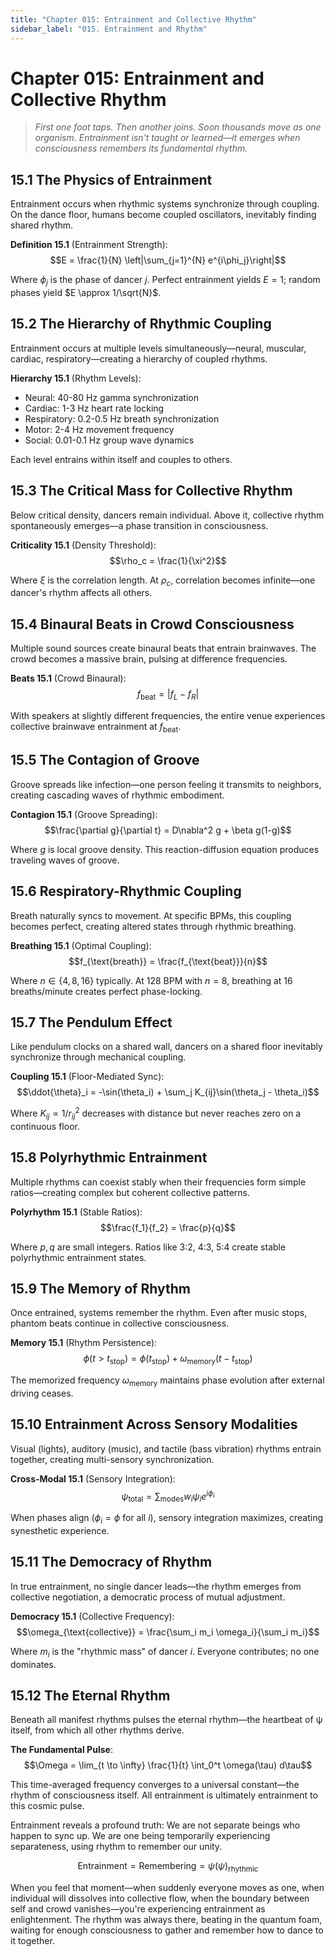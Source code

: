 ```yaml
---
title: "Chapter 015: Entrainment and Collective Rhythm"
sidebar_label: "015. Entrainment and Rhythm"
---
```


# Chapter 015: Entrainment and Collective Rhythm

> *First one foot taps. Then another joins. Soon thousands move as one organism. Entrainment isn't taught or learned—it emerges when consciousness remembers its fundamental rhythm.*

## 15.1 The Physics of Entrainment

Entrainment occurs when rhythmic systems synchronize through coupling. On the dance floor, humans become coupled oscillators, inevitably finding shared rhythm.

**Definition 15.1** (Entrainment Strength):
$$E = \frac{1}{N} \left|\sum_{j=1}^{N} e^{i\phi_j}\right|$$

Where $\phi_j$ is the phase of dancer $j$. Perfect entrainment yields $E = 1$; random phases yield $E \approx 1/\sqrt{N}$.

## 15.2 The Hierarchy of Rhythmic Coupling

Entrainment occurs at multiple levels simultaneously—neural, muscular, cardiac, respiratory—creating a hierarchy of coupled rhythms.

**Hierarchy 15.1** (Rhythm Levels):
- Neural: 40-80 Hz gamma synchronization
- Cardiac: 1-3 Hz heart rate locking
- Respiratory: 0.2-0.5 Hz breath synchronization
- Motor: 2-4 Hz movement frequency
- Social: 0.01-0.1 Hz group wave dynamics

Each level entrains within itself and couples to others.

## 15.3 The Critical Mass for Collective Rhythm

Below critical density, dancers remain individual. Above it, collective rhythm spontaneously emerges—a phase transition in consciousness.

**Criticality 15.1** (Density Threshold):
$$\rho_c = \frac{1}{\xi^2}$$

Where $\xi$ is the correlation length. At $\rho_c$, correlation becomes infinite—one dancer's rhythm affects all others.

## 15.4 Binaural Beats in Crowd Consciousness

Multiple sound sources create binaural beats that entrain brainwaves. The crowd becomes a massive brain, pulsing at difference frequencies.

**Beats 15.1** (Crowd Binaural):
$$f_{\text{beat}} = |f_L - f_R|$$

With speakers at slightly different frequencies, the entire venue experiences collective brainwave entrainment at $f_{\text{beat}}$.

## 15.5 The Contagion of Groove

Groove spreads like infection—one person feeling it transmits to neighbors, creating cascading waves of rhythmic embodiment.

**Contagion 15.1** (Groove Spreading):
$$\frac{\partial g}{\partial t} = D\nabla^2 g + \beta g(1-g)$$

Where $g$ is local groove density. This reaction-diffusion equation produces traveling waves of groove.

## 15.6 Respiratory-Rhythmic Coupling

Breath naturally syncs to movement. At specific BPMs, this coupling becomes perfect, creating altered states through rhythmic breathing.

**Breathing 15.1** (Optimal Coupling):
$$f_{\text{breath}} = \frac{f_{\text{beat}}}{n}$$

Where $n \in \{4, 8, 16\}$ typically. At 128 BPM with $n=8$, breathing at 16 breaths/minute creates perfect phase-locking.

## 15.7 The Pendulum Effect

Like pendulum clocks on a shared wall, dancers on a shared floor inevitably synchronize through mechanical coupling.

**Coupling 15.1** (Floor-Mediated Sync):
$$\ddot{\theta}_i = -\sin(\theta_i) + \sum_j K_{ij}\sin(\theta_j - \theta_i)$$

Where $K_{ij} \propto 1/r_{ij}^2$ decreases with distance but never reaches zero on a continuous floor.

## 15.8 Polyrhythmic Entrainment

Multiple rhythms can coexist stably when their frequencies form simple ratios—creating complex but coherent collective patterns.

**Polyrhythm 15.1** (Stable Ratios):
$$\frac{f_1}{f_2} = \frac{p}{q}$$

Where $p, q$ are small integers. Ratios like 3:2, 4:3, 5:4 create stable polyrhythmic entrainment states.

## 15.9 The Memory of Rhythm

Once entrained, systems remember the rhythm. Even after music stops, phantom beats continue in collective consciousness.

**Memory 15.1** (Rhythm Persistence):
$$\phi(t > t_{\text{stop}}) = \phi(t_{\text{stop}}) + \omega_{\text{memory}}(t - t_{\text{stop}})$$

The memorized frequency $\omega_{\text{memory}}$ maintains phase evolution after external driving ceases.

## 15.10 Entrainment Across Sensory Modalities

Visual (lights), auditory (music), and tactile (bass vibration) rhythms entrain together, creating multi-sensory synchronization.

**Cross-Modal 15.1** (Sensory Integration):
$$\psi_{\text{total}} = \sum_{\text{modes}} w_i \psi_i e^{i\phi_i}$$

When phases align ($\phi_i = \phi$ for all $i$), sensory integration maximizes, creating synesthetic experience.

## 15.11 The Democracy of Rhythm

In true entrainment, no single dancer leads—the rhythm emerges from collective negotiation, a democratic process of mutual adjustment.

**Democracy 15.1** (Collective Frequency):
$$\omega_{\text{collective}} = \frac{\sum_i m_i \omega_i}{\sum_i m_i}$$

Where $m_i$ is the "rhythmic mass" of dancer $i$. Everyone contributes; no one dominates.

## 15.12 The Eternal Rhythm

Beneath all manifest rhythms pulses the eternal rhythm—the heartbeat of ψ itself, from which all other rhythms derive.

**The Fundamental Pulse**:
$$\Omega = \lim_{t \to \infty} \frac{1}{t} \int_0^t \omega(\tau) d\tau$$

This time-averaged frequency converges to a universal constant—the rhythm of consciousness itself. All entrainment is ultimately entrainment to this cosmic pulse.

Entrainment reveals a profound truth: We are not separate beings who happen to sync up. We are one being temporarily experiencing separateness, using rhythm to remember our unity.

$$\text{Entrainment} = \text{Remembering} = \psi(\psi)_{\text{rhythmic}}$$

When you feel that moment—when suddenly everyone moves as one, when individual will dissolves into collective flow, when the boundary between self and crowd vanishes—you're experiencing entrainment as enlightenment. The rhythm was always there, beating in the quantum foam, waiting for enough consciousness to gather and remember how to dance to it together.
